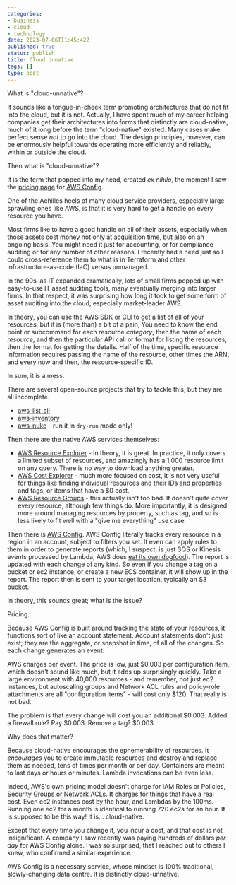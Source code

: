 ```yaml
---
categories:
- business
- cloud
- technology
date: 2023-07-06T11:45:42Z
published: true
status: publish
title: Cloud Unnative
tags: []
type: post
---
```


What is "cloud-unnative"?

It sounds like a tongue-in-cheek term promoting architectures that do not fit into
the cloud, but it is not. Actually, I have spent much of my career helping companies get their
architectures into forms that distinctly are cloud-native, much of it long before the term "cloud-native"
existed. Many cases make perfect sense _not_ to go into the cloud. The design principles, however,
can be enormously helpful towards operating more efficiently and reliably, within or outside the cloud.

Then what is "cloud-unnative"?

It is the term that popped into my head, created _ex nihilo_, the moment I saw the
[pricing page](https://aws.amazon.com/config/pricing/) for [AWS Config](https://aws.amazon.com/config/).

One of the Achilles heels of many cloud service providers, especially large sprawling ones like AWS, is that
it is very hard to get a handle on every resource you have.

Most firms like to have a good handle on all of their assets, especially when those assets cost money not only at
acquisition time, but also on an ongoing basis. You might need it just for accounting, or for compliance auditing or
for any number of other reasons. I recently had a need just so I could cross-reference them to what is in Terraform
and other infrastructure-as-code (IaC) versus unmanaged. 

In the 90s, as IT expanded dramatically, lots of small firms popped up with easy-to-use IT asset auditing tools,
many eventually merging into larger firms. In that respect, it was surprising how long it took to get some form of asset auditing into the cloud,
especially market-leader AWS.

In theory, you can use the AWS SDK or CLI to get a list of all of your resources, but it is (more than) a bit of a pain,
You need to know the end point or subcommand for each resource _category_, then the name of each _resource_, and then the
particular API call or format for listing the resources, then the format for getting the details. Half of the time,
specific resource information requires passing the name of the resource, other times the ARN, and every now and then, the
resource-specific ID.

In sum, it is a mess.

There are several open-source projects that try to tackle this, but they are all incomplete. 

* [aws-list-all](https://github.com/JohannesEbke/aws_list_all)
* [aws-inventory](https://github.com/nccgroup/aws-inventory)
* [aws-nuke](https://github.com/rebuy-de/aws-nuke) - run it in `dry-run` mode only!

Then there are the native AWS services themselves:

* [AWS Resource Explorer](https://aws.amazon.com/resourceexplorer/) - in theory, it is great. In practice, it only covers a limited subset of resources, and amazingly has a 1,000 resource limit on any query. There is no way to download anything greater.
* [AWS Cost Explorer](https://docs.aws.amazon.com/cost-management/latest/userguide/ce-what-is.html) - much more focused on cost, it is not very useful for things like finding individual resources and their IDs and properties and tags, or items that have a $0 cost.
* [AWS Resource Groups](https://docs.aws.amazon.com/ARG/latest/userguide/resource-groups.html) - this actually isn't too bad. It doesn't quite cover every resource, although few things do. More importantly, it is designed more around managing resources by property, such as tag, and so is less likely to fit well with a "give me everything" use case.

Then there is [AWS Config](https://aws.amazon.com/config/). AWS Config literally tracks every resource in a region in an account, subject to filters you
set. It even can apply rules to them in order to generate reports (which, I suspect, is just SQS or Kinesis events processed by Lambda; AWS does
[eat its own dogfood](https://en.wikipedia.org/wiki/Eating_your_own_dog_food)).
The report is updated with each change of any kind. So even if you change a tag on a bucket or ec2 instance, or create a new ECS container,
it will show up in the report. The report then is sent to your target location, typically an S3 bucket.

In theory, this sounds great; what is the issue?

Pricing.

Because AWS Config is built around tracking the state of your resources, it functions sort of like an account statement. Account statements don't just
exist; they are the aggregate, or snapshot in time, of all of the changes. So each change generates an event.

AWS charges per event. The price is low, just $0.003 per configuration item, which doesn't sound like much, but it adds up surprisingly quickly.
Take a large environment with 40,000 resources - and remember, not just ec2 instances, but autoscaling groups and Network ACL rules and policy-role
attachments are all "configuration items" - will cost only $120. That really is not bad.

The problem is that every change will cost you an additional $0.003. Added a firewall rule? Pay $0.003. Remove a tag? $0.003.

Why does that matter?

Because cloud-native encourages the ephemerability of resources. It _encourages_ you to create immutable resources and destroy and replace them as
needed, tens of times per month or per day. Containers are meant to last days or hours or minutes. Lambda invocations can be even less.

Indeed, AWS's own pricing model doesn't charge for IAM Roles or Policies, Security Groups or Network ACLs. It charges for things that have a real cost.
Even ec2 instances cost by the hour, and Lambdas by the 100ms. Running one ec2 for a month is identical to running 720 ec2s for an hour. It is supposed
to be this way! It is... cloud-native.

Except that every time you change it, you incur a cost, and that cost is not insignificant. A company I saw recently was paying hundreds of dollars
_per day_ for AWS Config alone. I was so surprised, that I reached out to others I knew, who confirmed a similar experience.

AWS Config is a necessary service, whose mindset is 100% traditional, slowly-changing data centre. It is distinctly cloud-unnative.
